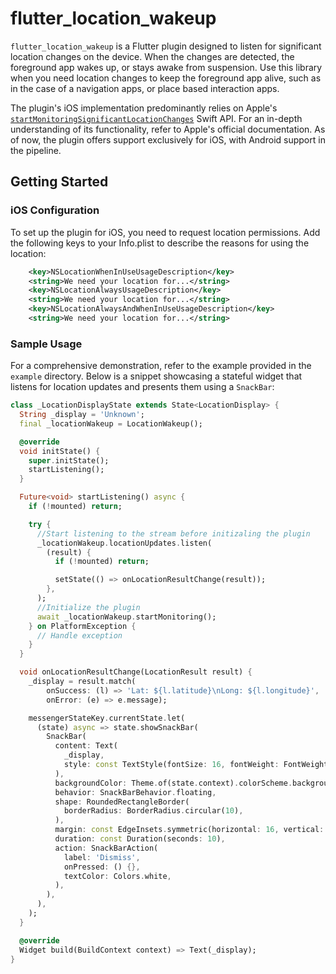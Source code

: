 # flutter_location_wakeup

`flutter_location_wakeup` is a Flutter plugin designed to listen for significant location changes on the device. When the changes are detected, the foreground app wakes up, or stays awake from suspension. Use this library when you need location changes to keep the foreground app alive, such as in the case of a navigation apps, or place based interaction apps.

The plugin's iOS implementation predominantly relies on Apple's [`startMonitoringSignificantLocationChanges`](https://developer.apple.com/documentation/corelocation/cllocationmanager/1423531-startmonitoringsignificantlocati) Swift API. For an in-depth understanding of its functionality, refer to Apple's official documentation. As of now, the plugin offers support exclusively for iOS, with Android support in the pipeline.

## Getting Started

### iOS Configuration

To set up the plugin for iOS, you need to request location permissions. Add the following keys to your Info.plist to describe the reasons for using the location:

```xml
	<key>NSLocationWhenInUseUsageDescription</key>
	<string>We need your location for...</string>
	<key>NSLocationAlwaysUsageDescription</key>
	<string>We need your location for...</string>
	<key>NSLocationAlwaysAndWhenInUseUsageDescription</key>
	<string>We need your location for...</string>
```

### Sample Usage

For a comprehensive demonstration, refer to the example provided in the `example` directory. Below is a snippet showcasing a stateful widget that listens for location updates and presents them using a `SnackBar`:

```dart
class _LocationDisplayState extends State<LocationDisplay> {
  String _display = 'Unknown';
  final _locationWakeup = LocationWakeup();

  @override
  void initState() {
    super.initState();
    startListening();
  }

  Future<void> startListening() async {
    if (!mounted) return;

    try {
      //Start listening to the stream before initizaling the plugin
      _locationWakeup.locationUpdates.listen(
        (result) {
          if (!mounted) return;

          setState(() => onLocationResultChange(result));
        },
      );
      //Initialize the plugin
      await _locationWakeup.startMonitoring();
    } on PlatformException {
      // Handle exception
    }
  }

  void onLocationResultChange(LocationResult result) {
    _display = result.match(
        onSuccess: (l) => 'Lat: ${l.latitude}\nLong: ${l.longitude}',
        onError: (e) => e.message);

    messengerStateKey.currentState.let(
      (state) async => state.showSnackBar(
        SnackBar(
          content: Text(
            _display,
            style: const TextStyle(fontSize: 16, fontWeight: FontWeight.bold),
          ),
          backgroundColor: Theme.of(state.context).colorScheme.background,
          behavior: SnackBarBehavior.floating,
          shape: RoundedRectangleBorder(
            borderRadius: BorderRadius.circular(10),
          ),
          margin: const EdgeInsets.symmetric(horizontal: 16, vertical: 8),
          duration: const Duration(seconds: 10),
          action: SnackBarAction(
            label: 'Dismiss',
            onPressed: () {},
            textColor: Colors.white,
          ),
        ),
      ),
    );
  }

  @override
  Widget build(BuildContext context) => Text(_display);
}
```
